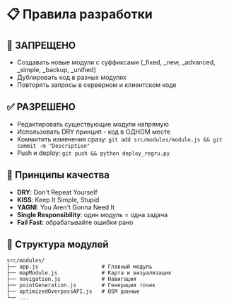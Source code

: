 # 📋 Правила разработки

## 🚫 ЗАПРЕЩЕНО
- Создавать новые модули с суффиксами (_fixed, _new, _advanced, _simple, _backup, _unified)
- Дублировать код в разных модулях
- Повторять запросы в серверном и клиентском коде

## ✅ РАЗРЕШЕНО
- Редактировать существующие модули напрямую
- Использовать DRY принцип - код в ОДНОМ месте
- Коммитить изменения сразу: `git add src/modules/module.js && git commit -m "Description"`
- Push и deploy: `git push && python deploy_regru.py`

## 🎯 Принципы качества
- **DRY**: Don't Repeat Yourself
- **KISS**: Keep It Simple, Stupid  
- **YAGNI**: You Aren't Gonna Need It
- **Single Responsibility**: один модуль = одна задача
- **Fail Fast**: обрабатывайте ошибки рано

## 📁 Структура модулей
```
src/modules/
├── app.js                    # Главный модуль
├── mapModule.js              # Карта и визуализация
├── navigation.js             # Навигация
├── pointGeneration.js        # Генерация точек
├── optimizedOverpassAPI.js   # OSM данные
└── ...
```